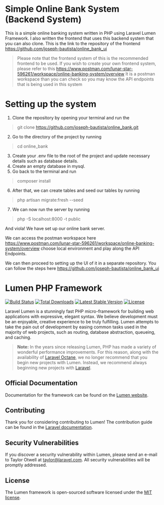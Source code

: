 # Simple Online Bank System (Backend System)
This is a simple online banking system written in PHP using Laravel Lumen Framework. I also written the frontend that uses this backend system that you can also clone. This is the link to the repository of the frontend https://github.com/joseph-bautista/online_bank_ui

> Please note that the frontend system of this is the recommended frontend to be used. If you wish to create your own frontend system, please refer to this https://www.postman.com/lunar-star-596261/workspace/online-banking-system/overview It is a postman workspace than you can check so you may know the API endpoints that is being used in this system 

# Setting up the system
1. Clone the repository by opening your terminal and run the 
> git clone https://github.com/joseph-bautista/online_bank.git 
2. Go to the directory of the project by running
> cd online_bank 
3. Create your .env file to the root of the project and update necessary details such as database details.
4. Create an empty database in mysql.
5. Go back to the terminal and run 
> composer install 
6. After that, we can create tables and seed our tables by running
> php artisan migrate:fresh --seed 
7. We can now run the server by running
> php -S localhost:8000 -t public 

And viola! We have set up our online bank server. 

We can access the postman workspace here https://www.postman.com/lunar-star-596261/workspace/online-banking-system/overview choose local environment and play along the API Endpoints. 

We can then proceed to setting up the UI of it in a separate repository. You can follow the steps here https://github.com/joseph-bautista/online_bank_ui 



# Lumen PHP Framework

[![Build Status](https://travis-ci.org/laravel/lumen-framework.svg)](https://travis-ci.org/laravel/lumen-framework)
[![Total Downloads](https://img.shields.io/packagist/dt/laravel/lumen-framework)](https://packagist.org/packages/laravel/lumen-framework)
[![Latest Stable Version](https://img.shields.io/packagist/v/laravel/lumen-framework)](https://packagist.org/packages/laravel/lumen-framework)
[![License](https://img.shields.io/packagist/l/laravel/lumen)](https://packagist.org/packages/laravel/lumen-framework)

Laravel Lumen is a stunningly fast PHP micro-framework for building web applications with expressive, elegant syntax. We believe development must be an enjoyable, creative experience to be truly fulfilling. Lumen attempts to take the pain out of development by easing common tasks used in the majority of web projects, such as routing, database abstraction, queueing, and caching.

> **Note:** In the years since releasing Lumen, PHP has made a variety of wonderful performance improvements. For this reason, along with the availability of [Laravel Octane](https://laravel.com/docs/octane), we no longer recommend that you begin new projects with Lumen. Instead, we recommend always beginning new projects with [Laravel](https://laravel.com).

## Official Documentation

Documentation for the framework can be found on the [Lumen website](https://lumen.laravel.com/docs).

## Contributing

Thank you for considering contributing to Lumen! The contribution guide can be found in the [Laravel documentation](https://laravel.com/docs/contributions).

## Security Vulnerabilities

If you discover a security vulnerability within Lumen, please send an e-mail to Taylor Otwell at taylor@laravel.com. All security vulnerabilities will be promptly addressed.

## License

The Lumen framework is open-sourced software licensed under the [MIT license](https://opensource.org/licenses/MIT).

